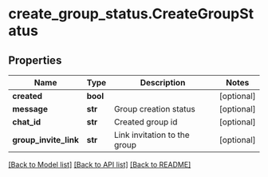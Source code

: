 # create_group_status.CreateGroupStatus

## Properties
Name | Type | Description | Notes
------------ | ------------- | ------------- | -------------
**created** | **bool** |  | [optional] 
**message** | **str** | Group creation status | [optional] 
**chat_id** | **str** | Created group id | [optional] 
**group_invite_link** | **str** | Link invitation to the group | [optional] 

[[Back to Model list]](../README.md#documentation-for-models) [[Back to API list]](../README.md#documentation-for-api-endpoints) [[Back to README]](../README.md)



